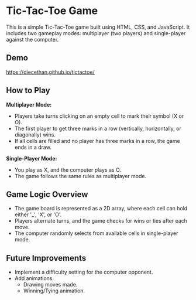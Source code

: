 # Tic-Tac-Toe Game

This is a simple Tic-Tac-Toe game built using HTML, CSS, and JavaScript. It includes two gameplay modes: multiplayer (two players) and single-player against the computer.

## Demo
https://diecethan.github.io/tictactoe/

## How to Play
**Multiplayer Mode:**
* Players take turns clicking on an empty cell to mark their symbol (X or O).
* The first player to get three marks in a row (vertically, horizontally, or diagonally) wins.
* If all cells are filled and no player has three marks in a row, the game ends in a draw.

**Single-Player Mode:**
* You play as X, and the computer plays as O.
* The game follows the same rules as multiplayer mode.

## Game Logic Overview
* The game board is represented as a 2D array, where each cell can hold either '_', 'X', or 'O'.
* Players alternate turns, and the game checks for wins or ties after each move.
* The computer randomly selects from available cells in single-player mode.

## Future Improvements
* Implement a difficulty setting for the computer opponent.
* Add animations.
  * Drawing moves made.
  * Winning/Tying animation.

